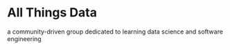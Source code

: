 # All Things Data
a community-driven group dedicated to learning data science and software engineering
